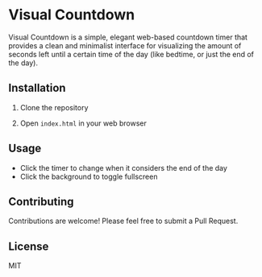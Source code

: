 # Visual Countdown

Visual Countdown is a simple, elegant web-based countdown timer that provides a clean and minimalist interface for visualizing the amount of seconds left until a certain time of the day (like bedtime, or just the end of the day).

## Installation

1. Clone the repository

2. Open `index.html` in your web browser

## Usage

- Click the timer to change when it considers the end of the day
- Click the background to toggle fullscreen

## Contributing

Contributions are welcome! Please feel free to submit a Pull Request.

## License

MIT